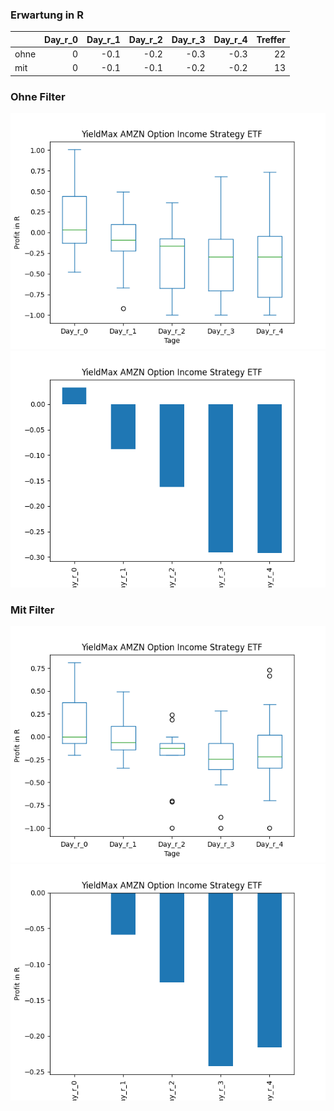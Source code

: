 ### Erwartung in R
|      |   Day_r_0 |   Day_r_1 |   Day_r_2 |   Day_r_3 |   Day_r_4 |   Treffer |
|:-----|----------:|----------:|----------:|----------:|----------:|----------:|
| ohne |         0 |      -0.1 |      -0.2 |      -0.3 |      -0.3 |        22 |
| mit  |         0 |      -0.1 |      -0.1 |      -0.2 |      -0.2 |        13 |

### Ohne Filter
![image info](./data/AMZY_box_all.png)
![image info](./data/AMZY_median_all.png)

### Mit Filter
![image info](./data/AMZY_box_filtered.png)
![image info](./data/AMZY_median_filtered.png)